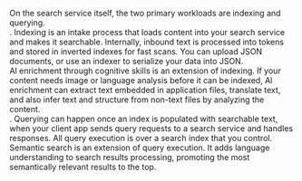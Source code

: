 On the search service itself, the two primary workloads are indexing and querying.  
. Indexing is an intake process that loads content into your search service and makes it searchable. Internally, inbound text is processed into tokens and stored in inverted indexes for fast scans. You can upload JSON documents, or use an indexer to serialize your data into JSON.  
Al enrichment through cognitive skills is an extension of indexing. If your content needs image or language analysis before it can be indexed, Al enrichment can extract text embedded in application files, translate text, and also infer text and structure from non-text files by analyzing the content.  
. Querying can happen once an index is populated with searchable text, when your client app sends query requests to a search service and handles responses. All query execution is over a search index that you control.  
Semantic search is an extension of query execution. It adds language understanding to search results processing, promoting the most semantically relevant results to the top.